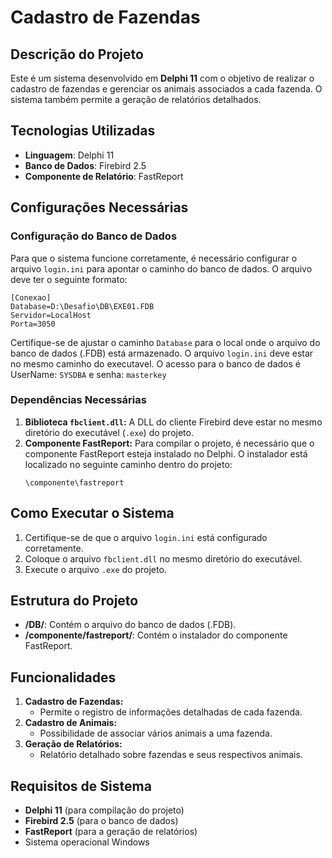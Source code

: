 # Cadastro de Fazendas

## Descrição do Projeto
Este é um sistema desenvolvido em **Delphi 11** com o objetivo de realizar o cadastro de fazendas e gerenciar os animais associados a cada fazenda. O sistema também permite a geração de relatórios detalhados.

## Tecnologias Utilizadas
- **Linguagem**: Delphi 11
- **Banco de Dados**: Firebird 2.5
- **Componente de Relatório**: FastReport

## Configurações Necessárias

### Configuração do Banco de Dados
Para que o sistema funcione corretamente, é necessário configurar o arquivo `login.ini` para apontar o caminho do banco de dados. O arquivo deve ter o seguinte formato:

```
[Conexao]
Database=D:\Desafio\DB\EXE01.FDB
Servidor=LocalHost
Porta=3050
```

Certifique-se de ajustar o caminho `Database` para o local onde o arquivo do banco de dados (.FDB) está armazenado. 
O arquivo `login.ini` deve estar no mesmo caminho do executavel. 
O acesso para o banco de dados é UserName: `SYSDBA` e senha: `masterkey`

### Dependências Necessárias
1. **Biblioteca `fbclient.dll`:** A DLL do cliente Firebird deve estar no mesmo diretório do executável (`.exe`) do projeto.
2. **Componente FastReport:** Para compilar o projeto, é necessário que o componente FastReport esteja instalado no Delphi. O instalador está localizado no seguinte caminho dentro do projeto:
   ```
   \componente\fastreport
   ```

## Como Executar o Sistema
1. Certifique-se de que o arquivo `login.ini` está configurado corretamente.
2. Coloque o arquivo `fbclient.dll` no mesmo diretório do executável.
3. Execute o arquivo `.exe` do projeto.

## Estrutura do Projeto
- **/DB/**: Contém o arquivo do banco de dados (.FDB).
- **/componente/fastreport/**: Contém o instalador do componente FastReport.


## Funcionalidades
1. **Cadastro de Fazendas:**
   - Permite o registro de informações detalhadas de cada fazenda.
2. **Cadastro de Animais:**
   - Possibilidade de associar vários animais a uma fazenda.
3. **Geração de Relatórios:**
   - Relatório detalhado sobre fazendas e seus respectivos animais.

## Requisitos de Sistema
- **Delphi 11** (para compilação do projeto)
- **Firebird 2.5** (para o banco de dados)
- **FastReport** (para a geração de relatórios)
- Sistema operacional Windows

